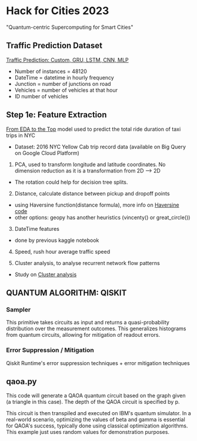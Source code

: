 # Hack for Cities 2023
"Quantum-centric Supercomputing for Smart Cities"
## Traffic Prediction Dataset
[Traffic Prediction: Custom, GRU, LSTM, CNN, MLP](https://www.kaggle.com/code/atulchoudhary29/traffic-prediction-custom-gru-lstm-cnn-mlp/input)

- Number of instances = 48120
- DateTime = datetime in hourly frequency
- Junction = number of junctions on road
- Vehicles = number of vehicles at that hour
- ID number of vehicles

## Step 1e: Feature Extraction
[From EDA to the Top](https://www.kaggle.com/code/gaborfodor/from-eda-to-the-top-lb-0-367)
model used to predict the total ride duration of taxi trips in NYC
- Dataset: 2016 NYC Yellow Cab trip record data (available on Big Query on Google Cloud Platform)

1. PCA, used to transform longitude and latitude coordinates. No dimension reduction as it is a transformation from 2D --> 2D
- The rotation could help for decision tree splits.

2. Distance, calculate distance between pickup and dropoff points
- using Haversine function(distance formula), more info on [Haversine code](https://www.kaggle.com/code/jpmiller/vincenty-haversine-euclidean-they-can-all-work)
- other options: geopy has another heuristics (vincenty() or great_circle())

3. DateTime features
- done by previous kaggle notebook

4. Speed, rush hour average traffic speed

5. Cluster analysis, to analyse recurrent network flow patterns 
- Study on [Cluster analysis](https://www.sciencedirect.com/science/article/pii/S0968090X22002959#:~:text=Cluster%20analysis%20(or%20clustering)%20for,a%20long%20period%20of%20time.)

## QUANTUM ALGORITHM: QISKIT
### Sampler
This primitive takes circuits as input and returns a quasi-probability distribution over the measurement outcomes. This generalizes histograms from quantum circuits, allowing for mitigation of readout errors.

### Error Suppression / Mitigation
Qiskit Runtime's error suppression techniques + error mitigation techniques

## qaoa.py
This code will generate a QAOA quantum circuit based on the graph given (a triangle in this case). The depth of the QAOA circuit is specified by p.

This circuit is then transpiled and executed on IBM's quantum simulator. In a real-world scenario, optimizing the values of beta and gamma is essential for QAOA's success, typically done using classical optimization algorithms. This example just uses random values for demonstration purposes.
